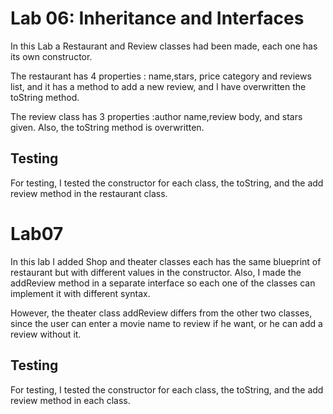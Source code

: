 # Lab 06: Inheritance and Interfaces

In this Lab a Restaurant and Review classes had been made, each one has its own constructor.

The restaurant has 4 properties : name,stars, price category and reviews list, and it has a method to add a new review,
and I have overwritten the toString method.

The review class has 3 properties :author name,review body, and stars given. Also, the toString method is overwritten.

## Testing

For testing, I tested the constructor for each class, the toString, and the add review method in the restaurant class.

# Lab07

In this lab I added Shop and theater classes each has the same blueprint of restaurant but with different values in the constructor.
Also, I made the addReview method in a separate interface so each one of the classes can implement it with different syntax.

However, the theater class addReview differs from the other two classes, since the user can enter a movie name to review if he want, or he can add a review without it.

## Testing

For testing, I tested the constructor for each class, the toString, and the add review method in each class.